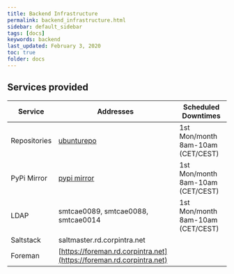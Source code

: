 ```yaml
---
title: Backend Infrastructure
permalink: backend_infrastructure.html
sidebar: default_sidebar
tags: [docs]
keywords: backend
last_updated: February 3, 2020
toc: true
folder: docs
---
```


## Services provided

| Service       | Addresses                                                                 | Scheduled Downtimes               |
|---------------|---------------------------------------------------------------------------|-----------------------------------|
| Repositories  | [ubunturepo](http://ubunturepo.rd.corpintra.net/)                         | 1st Mon/month 8am-10am (CET/CEST) |
| PyPi Mirror   | [pypi mirror](ubunturepo.rd.corpintra.net:4040/root/pypi)                 | 1st Mon/month 8am-10am (CET/CEST) |
| LDAP          | smtcae0089, smtcae0088, smtcae0014                                        | 1st Mon/month 8am-10am (CET/CEST) |
| Saltstack     | saltmaster.rd.corpintra.net                                               |                                   |
| Foreman       | [https://foreman.rd.corpintra.net](https://foreman.rd.corpintra.net)      |                                   |
